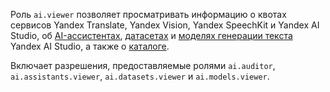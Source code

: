 Роль `ai.viewer` позволяет просматривать информацию о квотах сервисов Yandex Translate, Yandex Vision, Yandex SpeechKit и Yandex AI Studio, об [AI-ассистентах](../../ai-studio/concepts/assistant/index.md), [датасетах](../../ai-studio/dataset/api-ref/grpc/index.md) и [моделях генерации текста](../../ai-studio/concepts/generation/models.md) Yandex AI Studio, а также о [каталоге](../../resource-manager/concepts/resources-hierarchy.md#folder).

Включает разрешения, предоставляемые ролями `ai.auditor`, `ai.assistants.viewer`, `ai.datasets.viewer` и `ai.models.viewer`.

